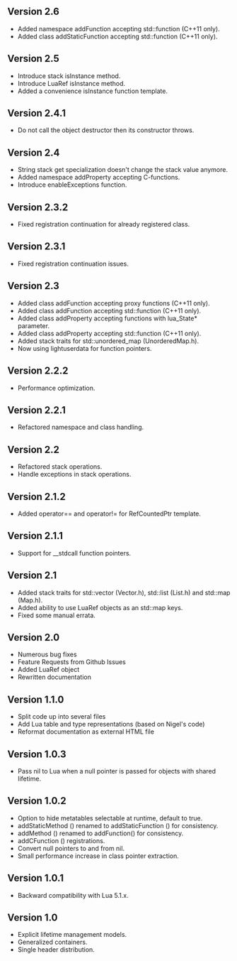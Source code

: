 ## Version 2.6

* Added namespace addFunction accepting std::function (C++11 only).
* Added class addStaticFunction accepting std::function (C++11 only).

## Version 2.5

* Introduce stack isInstance method.
* Introduce LuaRef isInstance method.
* Added a convenience isInstance function template.

## Version 2.4.1

* Do not call the object destructor then its constructor throws.

## Version 2.4

* String stack get specialization doesn't change the stack value anymore.
* Added namespace addProperty accepting C-functions.
* Introduce enableExceptions function.

## Version 2.3.2

* Fixed registration continuation for already registered class.

## Version 2.3.1

* Fixed registration continuation issues.

## Version 2.3

* Added class addFunction accepting proxy functions (C++11 only).
* Added class addFunction accepting std::function (C++11 only).
* Added class addProperty accepting functions with lua_State* parameter.
* Added class addProperty accepting std::function (C++11 only).
* Added stack traits for std::unordered_map (UnorderedMap.h).
* Now using lightuserdata for function pointers.

## Version 2.2.2

* Performance optimization.

## Version 2.2.1

* Refactored namespace and class handling.

## Version 2.2

* Refactored stack operations.
* Handle exceptions in stack operations.

## Version 2.1.2

* Added operator== and operator!= for RefCountedPtr template.

## Version 2.1.1

* Support for __stdcall function pointers.

## Version 2.1

* Added stack traits for std::vector (Vector.h), std::list (List.h) and std::map (Map.h).
* Added ability to use LuaRef objects as an std::map keys.
* Fixed some manual errata.

## Version 2.0

* Numerous bug fixes
* Feature Requests from Github Issues
* Added LuaRef object
* Rewritten documentation

## Version 1.1.0

* Split code up into several files
* Add Lua table and type representations (based on Nigel's code)
* Reformat documentation as external HTML file

## Version 1.0.3

* Pass nil to Lua when a null pointer is passed for objects with shared lifetime.

## Version 1.0.2

* Option to hide metatables selectable at runtime, default to true.
* addStaticMethod () renamed to addStaticFunction () for consistency.
* addMethod () renamed to addFunction() for consistency.
* addCFunction () registrations.
* Convert null pointers to and from nil.
* Small performance increase in class pointer extraction.

## Version 1.0.1

* Backward compatibility with Lua 5.1.x.

## Version 1.0

* Explicit lifetime management models.
* Generalized containers.
* Single header distribution.
